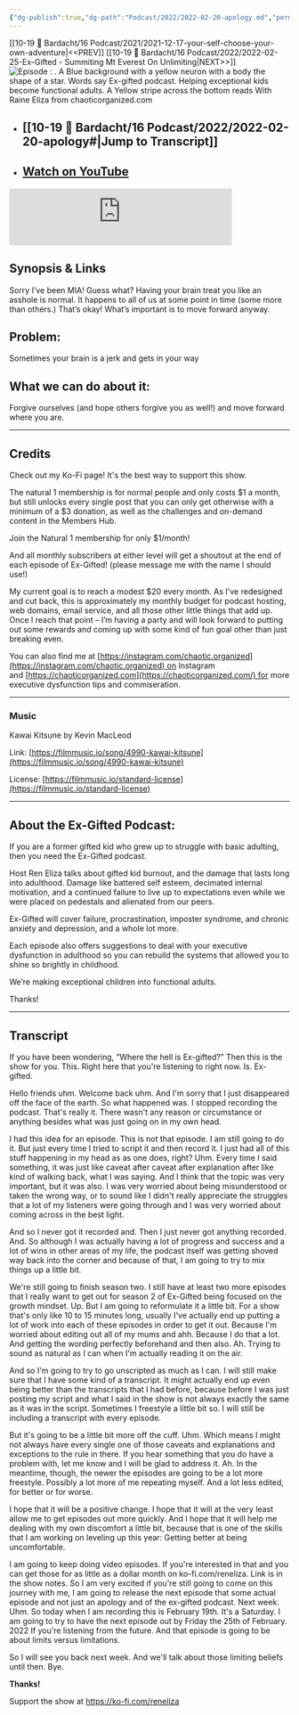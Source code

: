 ```yaml
---
{"dg-publish":true,"dg-path":"Podcast/2022/2022-02-20-apology.md","permalink":"/podcast/2022/2022-02-20-apology/","title":"Apology","noteIcon":"","created":"","updated":"2023-07-25T21:48:44.679-04:00"}
---
```


[[10-19 💢 Bardacht/16 Podcast/2021/2021-12-17-your-self-choose-your-own-adventure\|<<PREV]]                          [[10-19 💢 Bardacht/16 Podcast/2022/2022-02-25-Ex-Gifted - Summiting Mt Everest On Unlimiting\|NEXT>>]]
![Episode : . A Blue background with a yellow neuron with a body the shape of a star. Words say Ex-gifted podcast. Helping exceptional kids become functional adults. A Yellow stripe across the bottom reads With Raine Eliza from chaoticorganized.com](https://i.imgur.com/9DEFNUZ.png)
- ## [[10-19 💢 Bardacht/16 Podcast/2022/2022-02-20-apology#\|Jump to Transcript]]
- ## [Watch on YouTube](https://youtu.be/7x8cnXI-7As)


<iframe src="https://podcasters.spotify.com/pod/show/exgifted/embed/episodes/Apology-e1vas37" height="102px" width="400px" frameborder="0" scrolling="no"></iframe>



## Synopsis & Links

Sorry I’ve been MIA! Guess what? Having your brain treat you like an asshole is normal. It happens to all of us at some point in time (some more than others.) That’s okay! What’s important is to move forward anyway.

## Problem: 

Sometimes your brain is a jerk and gets in your way

## What we can do about it: 

Forgive ourselves (and hope others forgive you as well!) and move forward where you are.

---

## Credits

Check out my Ko-Fi page! It's the best way to support this show.

The natural 1 membership is for normal people and only costs $1 a month, but still unlocks every single post that you can only get otherwise with a minimum of a $3 donation, as well as the challenges and on-demand content in the Members Hub.

Join the Natural 1 membership for only $1/month!

And all monthly subscribers at either level will get a shoutout at the end of each episode of Ex-Gifted! (please message me with the name I should use!)

My current goal is to reach a modest $20 every month. As I've redesigned and cut back, this is approximately my monthly budget for podcast hosting, web domains, email service, and all those other little things that add up. Once I reach that point – I’m having a party and will look forward to putting out some rewards and coming up with some kind of fun goal other than just breaking even.

You can also find me at [https://instagram.com/chaotic.organized](https://instagram.com/chaotic.organized) on Instagram and [https://chaoticorganized.com](https://chaoticorganized.com/) for more executive dysfunction tips and commiseration.

---

### Music

Kawai Kitsune by Kevin MacLeod

Link: [https://filmmusic.io/song/4990-kawai-kitsune](https://filmmusic.io/song/4990-kawai-kitsune)

License: [https://filmmusic.io/standard-license](https://filmmusic.io/standard-license)

---

## About the Ex-Gifted Podcast:

If you are a former gifted kid who grew up to struggle with basic adulting, then you need the Ex-Gifted podcast.

Host Ren Eliza talks about gifted kid burnout, and the damage that lasts long into adulthood. Damage like battered self esteem, decimated internal motivation, and a continued failure to live up to expectations even while we were placed on pedestals and alienated from our peers.

Ex-Gifted will cover failure, procrastination, imposter syndrome, and chronic anxiety and depression, and a whole lot more.

Each episode also offers suggestions to deal with your executive dysfunction in adulthood so you can rebuild the systems that allowed you to shine so brightly in childhood.

We’re making exceptional children into functional adults.

Thanks!

---

## Transcript

If you have been wondering, “Where the hell is Ex-gifted?” Then this is the show for you. This. Right here that you're listening to right now. Is. Ex-gifted. 

Hello friends uhm. Welcome back uhm. And I'm sorry that I just disappeared off the face of the earth. So what happened was. I stopped recording the podcast. That's really it. There wasn't any reason or circumstance or anything besides what was just going on in my own head. 

I had this idea for an episode. This is not that episode. I am still going to do it. But just every time I tried to script it and then record it. I just had all of this stuff happening in my head as as one does, right? Uhm. Every time I said something, it was just like caveat after caveat after explanation after like kind of walking back, what I was saying. And I think that the topic was very important, but it was also. I was very worried about being misunderstood or taken the wrong way, or to sound like I didn't really appreciate the struggles that a lot of my listeners were going through and I was very worried about coming across in the best light. 

And so I never got it recorded and. Then I just never got anything recorded. And. So although I was actually having a lot of progress and success and a lot of wins in other areas of my life, the podcast itself was getting shoved way back into the corner and because of that, I am going to try to mix things up a little bit. 

We're still going to finish season two. I still have at least two more episodes that I really want to get out for season 2 of Ex-Gifted being focused on the growth mindset. Up. But I am going to reformulate it a little bit. For a show that's only like 10 to 15 minutes long, usually I've actually end up putting a lot of work into each of these episodes in order to get it out. Because I'm worried about editing out all of my mums and ahh. Because I do that a lot. And getting the wording perfectly beforehand and then also. Ah. Trying to sound as natural as I can when I'm actually reading it on the air. 

And so I'm going to try to go unscripted as much as I can. I will still make sure that I have some kind of a transcript. It might actually end up even being better than the transcripts that I had before, because before I was just posting my script and what I said in the show is not always exactly the same as it was in the script. Sometimes I freestyle a little bit so. I will still be including a transcript with every episode. 

But it's going to be a little bit more off the cuff. Uhm. Which means I might not always have every single one of those caveats and explanations and exceptions to the rule in there. If you hear something that you do have a problem with, let me know and I will be glad to address it. Ah. In the meantime, though, the newer the episodes are going to be a lot more freestyle. Possibly a lot more of me repeating myself. And a lot less edited, for better or for worse. 

I hope that it will be a positive change. I hope that it will at the very least allow me to get episodes out more quickly. And I hope that it will help me dealing with my own discomfort a little bit, because that is one of the skills that I am working on leveling up this year: Getting better at being uncomfortable. 

I am going to keep doing video episodes. If you're interested in that and you can get those for as little as a dollar month on ko-fi.com/reneliza. Link is in the show notes. So I am very excited if you're still going to come on this journey with me, I am going to release the next episode that some actual episode and not just an apology and of the ex-gifted podcast. Next week. Uhm. So today when I am recording this is February 19th. It's a Saturday. I am going to try to have the next episode out by Friday the 25th of February. 2022 If you're listening from the future. And that episode is going to be about limits versus limitations. 

So I will see you back next week. And we'll talk about those limiting beliefs until then. Bye.



**Thanks!**

Support the show at https://ko-fi.com/reneliza 